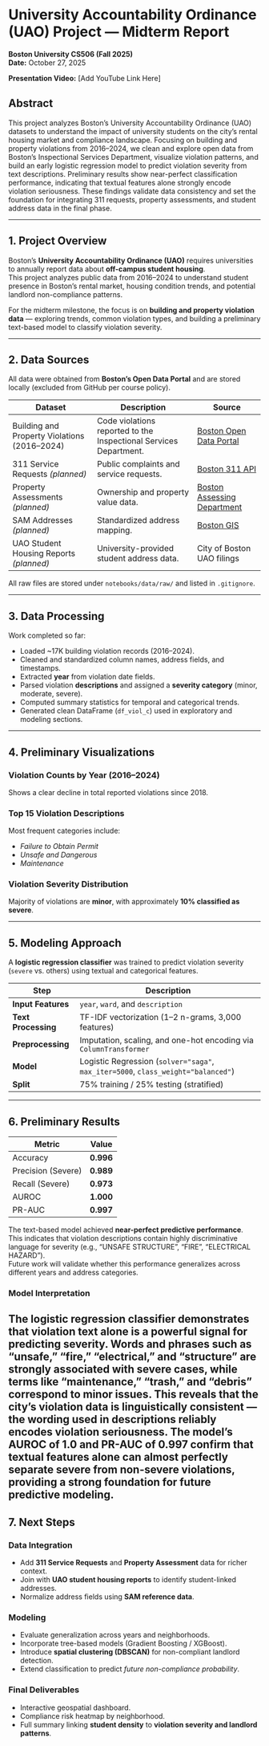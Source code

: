 # University Accountability Ordinance (UAO) Project — Midterm Report  
**Boston University CS506 (Fall 2025)**  
**Date:** October 27, 2025  

**Presentation Video:** [Add YouTube Link Here]  

## Abstract

This project analyzes Boston’s University Accountability Ordinance (UAO) datasets to understand the impact of university students on the city’s rental housing market and compliance landscape. Focusing on building and property violations from 2016–2024, we clean and explore open data from Boston’s Inspectional Services Department, visualize violation patterns, and build an early logistic regression model to predict violation severity from text descriptions. Preliminary results show near-perfect classification performance, indicating that textual features alone strongly encode violation seriousness. These findings validate data consistency and set the foundation for integrating 311 requests, property assessments, and student address data in the final phase.

---

## 1. Project Overview

Boston’s **University Accountability Ordinance (UAO)** requires universities to annually report data about **off-campus student housing**.  
This project analyzes public data from 2016–2024 to understand student presence in Boston’s rental market, housing condition trends, and potential landlord non-compliance patterns.

For the midterm milestone, the focus is on **building and property violation data** — exploring trends, common violation types, and building a preliminary text-based model to classify violation severity.

---

## 2. Data Sources

All data were obtained from **Boston’s Open Data Portal** and are stored locally (excluded from GitHub per course policy).

| Dataset | Description | Source |
|----------|--------------|--------|
| Building and Property Violations (2016–2024) | Code violations reported to the Inspectional Services Department. | [Boston Open Data Portal](https://data.boston.gov/dataset/building-and-property-violations1) |
| 311 Service Requests *(planned)* | Public complaints and service requests. | [Boston 311 API](https://data.boston.gov/dataset/311-service-requests) |
| Property Assessments *(planned)* | Ownership and property value data. | [Boston Assessing Department](https://data.boston.gov/dataset/property-assessment) |
| SAM Addresses *(planned)* | Standardized address mapping. | [Boston GIS](https://data.boston.gov/dataset/standardized-addresses) |
| UAO Student Housing Reports *(planned)* | University-provided student address data. | City of Boston UAO filings |

All raw files are stored under `notebooks/data/raw/` and listed in `.gitignore`.

---

## 3. Data Processing

Work completed so far:
- Loaded ~17K building violation records (2016–2024).  
- Cleaned and standardized column names, address fields, and timestamps.  
- Extracted **year** from violation date fields.  
- Parsed violation **descriptions** and assigned a **severity category** (minor, moderate, severe).  
- Computed summary statistics for temporal and categorical trends.  
- Generated clean DataFrame (`df_viol_c`) used in exploratory and modeling sections.  

---

## 4. Preliminary Visualizations

### Violation Counts by Year (2016–2024)
Shows a clear decline in total reported violations since 2018.

### Top 15 Violation Descriptions
Most frequent categories include:
- *Failure to Obtain Permit*  
- *Unsafe and Dangerous*  
- *Maintenance*  

### Violation Severity Distribution
Majority of violations are **minor**, with approximately **10% classified as severe**.

---

## 5. Modeling Approach

A **logistic regression classifier** was trained to predict violation severity (`severe` vs. others) using textual and categorical features.

| Step | Description |
|------|--------------|
| **Input Features** | `year`, `ward`, and `description` |
| **Text Processing** | TF-IDF vectorization (1–2 n-grams, 3,000 features) |
| **Preprocessing** | Imputation, scaling, and one-hot encoding via `ColumnTransformer` |
| **Model** | Logistic Regression (`solver="saga"`, `max_iter=5000`, `class_weight="balanced"`) |
| **Split** | 75% training / 25% testing (stratified) |

---

## 6. Preliminary Results

| Metric | Value |
|---------|--------|
| Accuracy | **0.996** |
| Precision (Severe) | **0.989** |
| Recall (Severe) | **0.973** |
| AUROC | **1.000** |
| PR-AUC | **0.997** |

The text-based model achieved **near-perfect predictive performance**.  
This indicates that violation descriptions contain highly discriminative language for severity (e.g., “UNSAFE STRUCTURE”, “FIRE”, “ELECTRICAL HAZARD”).  
Future work will validate whether this performance generalizes across different years and address categories.

### Model Interpretation

The logistic regression classifier demonstrates that violation text alone is a powerful signal for predicting severity.
Words and phrases such as “unsafe,” “fire,” “electrical,” and “structure” are strongly associated with severe cases, while terms like “maintenance,” “trash,” and “debris” correspond to minor issues.
This reveals that the city’s violation data is linguistically consistent — the wording used in descriptions reliably encodes violation seriousness.
The model’s AUROC of 1.0 and PR-AUC of 0.997 confirm that textual features alone can almost perfectly separate severe from non-severe violations, providing a strong foundation for future predictive modeling.
---

## 7. Next Steps

### Data Integration
- Add **311 Service Requests** and **Property Assessment** data for richer context.  
- Join with **UAO student housing reports** to identify student-linked addresses.  
- Normalize address fields using **SAM reference data**.

### Modeling
- Evaluate generalization across years and neighborhoods.  
- Incorporate tree-based models (Gradient Boosting / XGBoost).  
- Introduce **spatial clustering (DBSCAN)** for non-compliant landlord detection.  
- Extend classification to predict *future non-compliance probability*.

### Final Deliverables
- Interactive geospatial dashboard.  
- Compliance risk heatmap by neighborhood.  
- Full summary linking **student density** to **violation severity and landlord patterns**.

